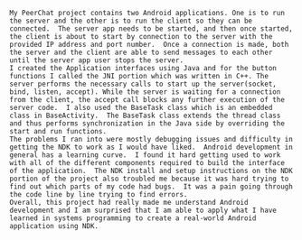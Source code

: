 	My PeerChat project contains two Android applications. One is to run the server and the other is to run the client so they can be connected.  The server app needs to be started, and then once started, the client is about to start by connection to the server with the provided IP address and port number.  Once a connection is made, both the server and the client are able to send messages to each other until the server app user stops the server.  
	I created the Application interfaces using Java and for the button functions I called the JNI portion which was written in C++. The server performs the necessary calls to start up the server(socket, bind, listen, accept). While the server is waiting for a connection from the client, the accept call blocks any further execution of the server code.  I also used the BaseTask class which is an embedded class in BaseActivity.  The BaseTask class extends the thread class and thus performs synchronization in the Java side by overriding the start and run functions.
	The problems I ran into were mostly debugging issues and difficulty in getting the NDK to work as I would have liked.  Android development in general has a learning curve.  I found it hard getting used to work with all of the different components required to build the interface of the application.  The NDK install and setup instructions on the NDK portion of the project also troubled me because it was hard trying to find out which parts of my code had bugs.  It was a pain going through the code line by line trying to find errors.
	Overall, this project had really made me understand Android development and I am surprised that I am able to apply what I have learned in systems programming to create a real-world Android application using NDK.
